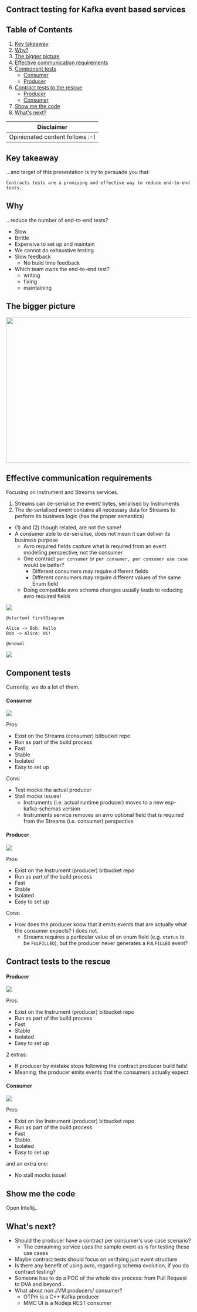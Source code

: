 ## Contract testing for Kafka event based services

## Table of Contents
<!-- TOC -->
  1. [Key takeaway](#Key-takeaway)
  2. [Why?](#Why)
  3. [The bigger picture](#The-bigger-picture)
  4. [Effective communication requirements](#Effective-communication-requirements)
  5. [Component tests](#Component-tests)
      - [Consumer](#Consumer)
      - [Producer](#Producer)
  6. [Contract tests to the rescue](#Contract-tests-to-the-rescue)
      - [Producer](#Producer-1)
      - [Consumer](#Consumer-1)
  7. [Show me the code](#Show-me-the-code)
  8. [What's next?](#Whats-next)
<!-- TOC -->

| Disclaimer                      |
|---------------------------------|
| Opinionated content follows :-) | 

## Key takeaway

.. and target of this presentation is try to persuade you that:

`Contracts tests are a promising and effective way to reduce end-to-end tests.`

## Why

.. reduce the number of end-to-end tests?

  - Slow
  - Brittle
  - Expensive to set up and maintain
  - We cannot do exhaustive testing
  - Slow feedback
    - No build time feedback
  - Which team owns the end-to-end test?
    - writing
    - fixing
    - maintaining

## The bigger picture

<img height="396" src="images/testing-pyramid.png" width="885"/>

## Effective communication requirements

Focusing on Instrument and Streams services.

1. Streams can de-serialise the event/ bytes, serialised by Instruments
2. The de-serialised event contains all necessary data for Streams to perform its business logic (has the proper semantics)

- (1) and (2) though related, are not the same!
- A consumer able to de-serialise, does not mean it can deliver its business purpose
  - Avro required fields capture what is required from an event modelling perspective, not the consumer
  - One contract `per consumer` or `per consumer, per consumer use case` would be better?
    - Different consumers may require different fields
    - Different consumers may require different values of the same Enum field
  - Doing compatible avro schema changes usually leads to reducing avro required fields

![](images/src/main/plantuml/producer-consumer.png)

```
@startuml firstDiagram

Alice -> Bob: Hello
Bob -> Alice: Hi!

@enduml
```


![](firstDiagram.svg)

## Component tests

Currently, we do a lot of them.

#### Consumer

![](images/src/main/plantuml/consumer-component-test.png)

Pros:
- Exist on the Streams (consumer) bitbucket repo
- Run as part of the build process
- Fast
- Stable
- Isolated
- Easy to set up

Cons:
- Test mocks the actual producer
- Stall mocks issues!
  - Instruments (i.e. actual runtime producer) moves to a new esp-kafka-schemas version
  - Instruments service removes an avro optional field that is required from the Streams (i.e. consumer) perspective

#### Producer

![](images/src/main/plantuml/producer-component-test.png)

Pros:
- Exist on the Instrument (producer) bitbucket repo
- Run as part of the build process
- Fast
- Stable
- Isolated
- Easy to set up

Cons:
- How does the producer know that it emits events that are actually what the consumer expects? I does not.
  - Streams requires a particular value of an enum field (e.g. `status` to be `FULFILLED`), but the producer never generates a `FULFILLED` event?

## Contract tests to the rescue

#### <a id="Producer-1"></a> Producer

![](images/src/main/plantuml/producer-contract-test.png)

Pros:
- Exist on the Instrument (producer) bitbucket repo
- Run as part of the build process
- Fast
- Stable
- Isolated
- Easy to set up

2 extras:
- If producer by mistake stops following the contract producer build fails!
- Meaning, the producer emits events that the consumers actually expect

#### <a id="Consumer-1"></a> Consumer

![](images/src/main/plantuml/consumer-contract-test.png)

Pros:
- Exist on the Instrument (producer) bitbucket repo
- Run as part of the build process
- Fast
- Stable
- Isolated
- Easy to set up

and an extra one:
- No stall mocks issue!

## Show me the code

Open Intellij.. 

## What's next?

- Should the producer have a contract per consumer's use case scenario?
  - The consuming service uses the sample event as is for testing these use cases
- Maybe contract tests should focus on verifying just event structure
- Is there any benefit of using avro, regarding schema evolution, if you do contract testing?
- Someone has to do a POC of the whole dev process: from Pull Request to DVA and beyond..
- What about non JVM producers/ consumer?
  - OTPm is a C++ Kafka producer
  - MMC UI is a Nodejs REST consumer